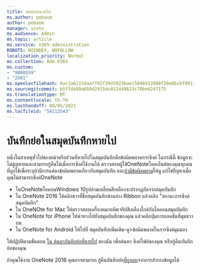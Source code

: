 ```yaml
---
title: บันทึกย่อหายไป
ms.author: pebaum
author: pebaum
manager: scotv
ms.audience: Admin
ms.topic: article
ms.service: o365-administration
ROBOTS: NOINDEX, NOFOLLOW
localization_priority: Normal
ms.collection: Adm_O365
ms.custom:
- "9000559"
- "2501"
ms.openlocfilehash: 6ac1a61154aaff65f39d3923baec50d8412088f20e0bcbf991724bb6fa469d62
ms.sourcegitcommit: b5f7da89a650d2915dc652449623c78be6247175
ms.translationtype: MT
ms.contentlocale: th-TH
ms.lasthandoff: 08/05/2021
ms.locfileid: "54113543"
---
```

# <a name="missing-notes-in-notebook"></a>บันทึกย่อในสมุดบันทึกหายไป

หนึ่งในสาเหตุทั่วไปของหน้าหรือส่วนที่หายไปในสมุดบันทึกคือข้อผิดพลาดการซิงค์ ในกรณีนี้ ข้อมูลจะไม่สูญหายและสามารถกู้คืนได้เมื่อการซิงค์ใช้งานได้ ตรวจสอบผู้ใช้OneNoteไคลเอ็นต์ของคุณทุกคนที่ถูกใช้เพื่อระบุถ้ามีการแสดงข้อผิดพลาดเกี่ยวกับสมุดบันทึก และ[ถ้ามีข้อผิดพลาด](https://support.office.com/article/299495ef-66d1-448f-90c1-b785a6968d45)ให้ดู แก้ไขปัญหาเมื่อคุณไม่สามารถซิงค์OneNote

- ในOneNoteไอคอนWindows 10รูปสามเหลี่ยมสีเหลืองจะปรากฏถัดจากสมุดบันทึก
- ใน OneNote 2016 ให้คลิกขวาที่ชื่อสมุดบันทึกด้านล่าง Ribbon แล้วคลิก "สถานะการซิงค์สมุดบันทึก"
- ใน OneNOte for Mac ให้ตรวจสอบเครื่องหมายอัศเจรีย์สีเหลืองใกล้กับไอคอนสมุดบันทึก
- ใน OneNote for iPhone ให้นําทางไปยังสมุดบันทึกของคุณ แล้วคลิกปุ่มการแอคชันที่มุมขวาบน
- ใน OneNote for Android ให้ไปที่ สมุดบันทึกเพิ่มเติม-ดู>ข้อผิดพลาดในการซิงค์มุมมอง

ให้ปฏิบัติตามขั้นตอน [ใน ค้นหาบันทึกย่อที่หายไป](https://support.office.com/article/32cb2bd7-afe7-44d2-a711-398a88421287) ของฉัน เพื่อค้นหา ซิงค์ไฟล์ของคุณ หรือกู้คืนบันทึกย่อของคุณ

ถ้าคุณใช้งาน OneNote 2016 คุณอาจสามารถ กู้คืนบันทึกย่อ[ที่ถูกลบ](https://support.office.com/article/32ed1036-74fd-4c21-bc28-033a486e6b14)จากการสํารองข้อมูลได้